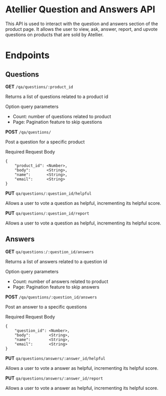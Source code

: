 # Atellier Question and Answers API

This API is used to interact with the question and answers section of the product page. It allows the user to view, ask, answer, report, and upvote questions on products that are sold by Atellier.

# Endpoints

## Questions

**GET** `/qa/questions/:product_id`

Returns a list of questions related to a product id

Option query parameters

* Count: number of questions related to product
* Page: Pagination feature to skip questions

**POST** `/qa/questions/`

Post a question for a specific product

Required Request Body
```
{
    "product_id": <Number>,
    "body":       <String>,
    "name":       <String>,
    "email":      <String>
}
```
**PUT** `qa/questions/:question_id/helpful`

Allows a user to vote a question as helpful, incrementing its helpful score.

**PUT** `qa/questions/:question_id/report`

Allows a user to vote a question as helpful, incrementing its helpful score.

## Answers
**GET** `qa/questions:/:question_id/answers`

Returns a list of answers related to a question id

Option query parameters

* Count: number of answers related to product
* Page: Pagination feature to skip answers

**POST** `/qa/questions/:question_id/answers`

Post an answer to a specific questions

Required Request Body
```
{
    "question_id": <Number>,
    "body":        <String>,
    "name":        <String>,
    "email":       <String>
}
```
**PUT** `qa/questions/answers/:answer_id/helpful`

Allows a user to vote a answer as helpful, incrementing its helpful score.

**PUT** `qa/questions/answers/:answer_id/report`

Allows a user to vote a answer as helpful, incrementing its helpful score.
